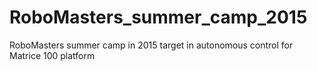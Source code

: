 # RoboMasters_summer_camp_2015
RoboMasters summer camp in 2015 target in autonomous control for Matrice 100 platform
